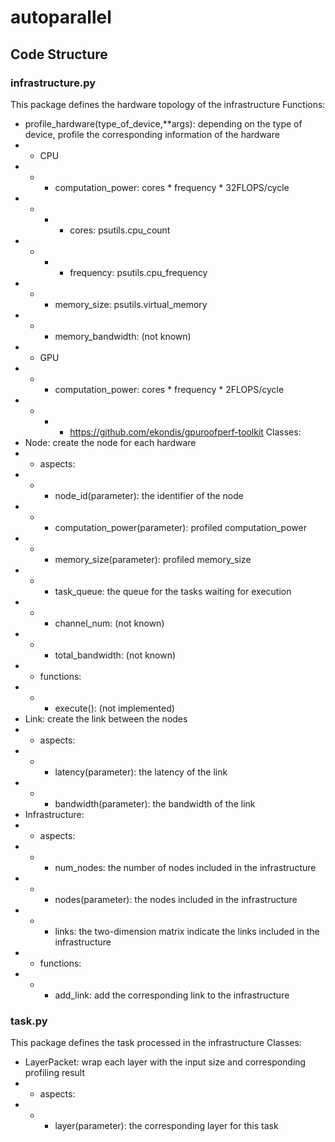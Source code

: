 # autoparallel

## Code Structure

### infrastructure.py
This package defines the hardware topology of the infrastructure
Functions:
- profile_hardware(type_of_device,**args): depending on the type of device, profile the corresponding information of the hardware
- - CPU
- - - computation_power: cores * frequency * 32FLOPS/cycle
- - - - cores: psutils.cpu_count
- - - - frequency: psutils.cpu_frequency
- - - memory_size: psutils.virtual_memory
- - - memory_bandwidth: (not known)
- - GPU
- - - computation_power: cores * frequency * 2FLOPS/cycle
- - - - https://github.com/ekondis/gpuroofperf-toolkit
Classes:
- Node: create the node for each hardware
- - aspects:
- - - node_id(parameter): the identifier of the node
- - - computation_power(parameter): profiled computation_power
- - - memory_size(parameter): profiled memory_size
- - - task_queue: the queue for the tasks waiting for execution
- - - channel_num: (not known)
- - - total_bandwidth: (not known)
- - functions:
- - - execute(): (not implemented)
- Link: create the link between the nodes
- - aspects:
- - - latency(parameter): the latency of the link
- - - bandwidth(parameter): the bandwidth of the link
- Infrastructure:
- - aspects:
- - - num_nodes: the number of nodes included in the infrastructure
- - - nodes(parameter): the nodes included in the infrastructure
- - - links: the two-dimension matrix indicate the links included in the infrastructure
- - functions:
- - - add_link: add the corresponding link to the infrastructure

### task.py
This package defines the task processed in the infrastructure
Classes:
 - LayerPacket: wrap each layer with the input size and corresponding profiling result
 - - aspects:
 - - - layer(parameter): the corresponding layer for this task